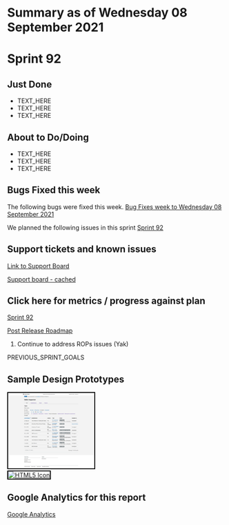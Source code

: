# Summary as of Wednesday 08 September 2021 

# Sprint 92

## Just Done
* TEXT_HERE
* TEXT_HERE
* TEXT_HERE

## About to Do/Doing
* TEXT_HERE
* TEXT_HERE
* TEXT_HERE

## Bugs Fixed this week
The following bugs were fixed this week.
[Bug Fixes week to Wednesday 08 September 2021](graphs/bugs08092021.png)

We planned the following issues in this sprint 
[Sprint 92](graphs/sprint08092021.png)

## Support tickets and known issues
[Link to Support Board](https://collaboration.homeoffice.gov.uk/jira/secure/RapidBoard.jspa?rapidView=1717&selectedIssue=ASSB-253)

[Support board - cached](graphs/supportBoard08092021.png)

## Click here for metrics / progress against plan
[Sprint 92](graphs/progress08092021.png)

[Post Release Roadmap](graphs/roadmap08092021.png)

1) Continue to address ROPs issues (Yak)

PREVIOUS_SPRINT_GOALS

## Sample Design Prototypes
<a href="graphs/proto1_08092021.png"><img src="graphs/proto1_08092021.png" alt="HTML5 Icon" width="200" style="border:2px solid black"></a>
<br>
<a href="graphs/proto2_08092021.png"><img src="graphs/proto2_08092021.png" alt="HTML5 Icon" width="200" style="border:2px solid black"></a>
<br>


## Google Analytics for this report
[Google Analytics](graphs/GA08092021.png)

